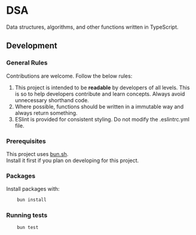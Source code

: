 # DSA
Data structures, algorithms, and other functions written in TypeScript.

## Development
### General Rules
Contributions are welcome. Follow the below rules:  
1. This project is intended to be **readable** by developers of all levels. This is so to help developers contribute and learn concepts. Always avoid unnecessary shorthand code.  
2. Where possible, functions should be written in a immutable way and always return something.  
3. ESlint is provided for consistent styling. Do not modify the .eslintrc.yml file.  

### Prerequisites
This project uses [bun.sh](https://bun.sh/).  
Install it first if you plan on developing for this project.  
  
### Packages
Install packages with:
```bash
    bun install
```

### Running tests
```bash
    bun test
```
